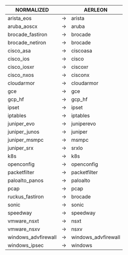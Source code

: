 | NORMALIZED | | AERLEON |
| ---------- | -- | ------ |
| arista_eos | → | arista |
| aruba_aoscx | → | aruba |
| brocade_fastiron | → | brocade |
| brocade_netiron | → | brocade |
| cisco_asa | → | ciscoasa |
| cisco_ios | → | cisco |
| cisco_iosxr | → | ciscoxr |
| cisco_nxos | → | cisconx |
| cloudarmor | → | cloudarmor |
| gce | → | gce |
| gcp_hf | → | gcp_hf |
| ipset | → | ipset |
| iptables | → | iptables |
| juniper_evo | → | juniperevo |
| juniper_junos | → | juniper |
| juniper_msmpc | → | msmpc |
| juniper_srx | → | srxlo |
| k8s | → | k8s |
| openconfig | → | openconfig |
| packetfilter | → | packetfilter |
| paloalto_panos | → | paloalto |
| pcap | → | pcap |
| ruckus_fastiron | → | brocade |
| sonic | → | sonic |
| speedway | → | speedway |
| vmware_nsxt | → | nsxt |
| vmware_nsxv | → | nsxv |
| windows_advfirewall | → | windows_advfirewall |
| windows_ipsec | → | windows |